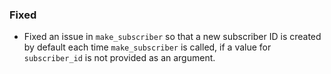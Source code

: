 ### Fixed

- Fixed an issue in `make_subscriber` so that a new subscriber ID is created 
  by default each time `make_subscriber` is called, if a value for 
  `subscriber_id` is not provided as an argument.
